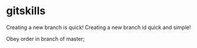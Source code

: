 # gitskills
Creating a new branch is quick!
Creating a new branch id quick and simple!

Obey order in branch of master;
